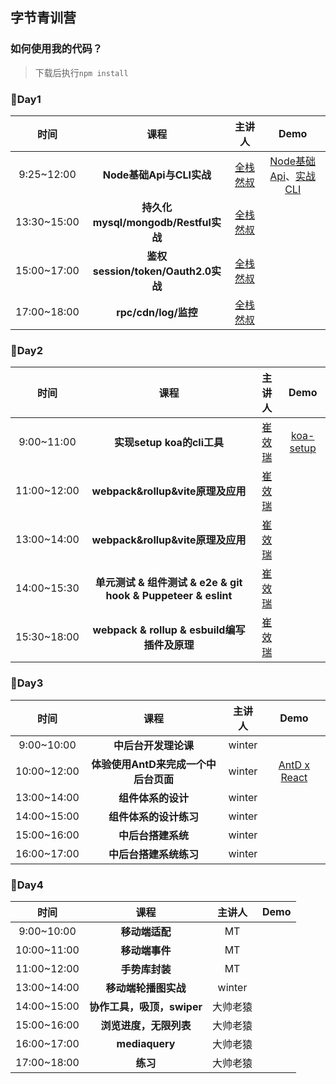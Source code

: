 ## 字节青训营

### 如何使用我的代码？
> 下载后执行`npm install`

### :triangular_flag_on_post:Day1
| 时间 | 课程 | 主讲人 | Demo |
|:--:|:--:|:--:| :--: |
| 9:25~12:00 | **Node基础Api与CLI实战** | [全栈然叔](https://github.com/su37josephxia) | [Node基础Api](https://github.com/HappyYYT/bytedance-practice/tree/main/DAY01/01_api)、[实战CLI](https://github.com/HappyYYT/bytedance-practice/tree/main/DAY01/02_vue-auto-router-cli) |
| 13:30~15:00 | **持久化mysql/mongodb/Restful实战** | [全栈然叔](https://github.com/su37josephxia) | |
| 15:00~17:00 | **鉴权session/token/Oauth2.0实战** | [全栈然叔](https://github.com/su37josephxia) | |
| 17:00~18:00 | **rpc/cdn/log/监控** | [全栈然叔](https://github.com/su37josephxia) | |

### :battery:Day2
| 时间 | 课程 | 主讲人 | Demo |
|:--:|:--:|:--:| :--: |
| 9:00~11:00 | **实现setup koa的cli工具** | [崔效瑞](https://github.com/cuixiaorui) | [koa-setup](https://github.com/HappyYYT/bytedance-practice/tree/main/DAY02/TEACH-KOA-SETUP) |
| 11:00~12:00 | **webpack&rollup&vite原理及应用** | [崔效瑞](https://github.com/cuixiaorui) |  |
| 13:00~14:00 | **webpack&rollup&vite原理及应用** | [崔效瑞](https://github.com/cuixiaorui) |  |
| 14:00~15:30 | **单元测试 & 组件测试 & e2e & git hook & Puppeteer & eslint** | [崔效瑞](https://github.com/cuixiaorui) |  |
| 15:30~18:00 | **webpack & rollup & esbuild编写插件及原理** | [崔效瑞](https://github.com/cuixiaorui) |  |

### :bookmark:Day3
| 时间 | 课程 | 主讲人 | Demo |
|:--:|:--:|:--:| :--: |
| 9:00~10:00 | **中后台开发理论课** | winter |  |
| 10:00~12:00 | **体验使用AntD来完成一个中后台页面** | winter | [AntD x React](https://github.com/HappyYYT/bytedance-practice/tree/main/DAY03/react-app) |
| 13:00~14:00 | **组件体系的设计** | winter |  |
| 14:00~15:00 | **组件体系的设计练习** | winter |  |
| 15:00~16:00 | **中后台搭建系统** | winter |  |
| 16:00~17:00 | **中后台搭建系统练习** | winter |  |

### :iphone:Day4
| 时间 | 课程 | 主讲人 | Demo |
|:--:|:--:|:--:| :--: |
| 9:00~10:00 | **移动端适配** | MT |  |
| 10:00~11:00 | **移动端事件** | MT |  |
| 11:00~12:00 | **手势库封装** | MT |  |
| 13:00~14:00 | **移动端轮播图实战** | winter |  |
| 14:00~15:00 | **协作工具，吸顶，swiper** | 大帅老猿 |  |
| 15:00~16:00 | **浏览进度，无限列表** | 大帅老猿 |  |
| 16:00~17:00 | **mediaquery** | 大帅老猿 |  |
| 17:00~18:00 | **练习** | 大帅老猿 |  |
